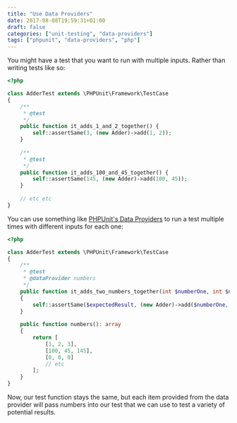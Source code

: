 ```yaml
---
title: "Use Data Providers"
date: 2017-08-08T19:59:31+01:00
draft: false
categories: ["unit-testing", "data-providers"]
tags: ["phpunit", "data-providers", "php"]
---
```

You might have a test that you want to run with multiple inputs. Rather than writing tests like so:

```php
<?php

class AdderTest extends \PHPUnit\Framework\TestCase
{    
    /**
     * @test 
     */
    public function it_adds_1_and_2_together() {
        self::assertSame(3, (new Adder)->add(1, 2));
    }
    
    /**
     * @test 
     */
    public function it_adds_100_and_45_together() {
        self::assertSame(145, (new Adder)->add(100, 45));
    }
    
    // etc etc
}
```

You can use something like [PHPUnit's Data Providers](https://phpunit.de/manual/current/en/writing-tests-for-phpunit.html#writing-tests-for-phpunit.data-providers) to run a test multiple times with different inputs for each one:

```php
<?php

class AdderTest extends \PHPUnit\Framework\TestCase
{    
    /**
     * @test 
     * @dataProvider numbers 
     */
    public function it_adds_two_numbers_together(int $numberOne, int $numberTwo, int $expectedResult)
    {
        self::assertSame($expectedResult, (new Adder)->add($numberOne, $numberTwo));
    }
    
    public function numbers(): array
    {
        return [
            [1, 2, 3],
            [100, 45, 145],
            [0, 0, 0]
            // etc
        ];
    }
}
```

Now, our test function stays the same, but each item provided from the data provider will pass numbers into our test that we can use to test a variety of potential results.

